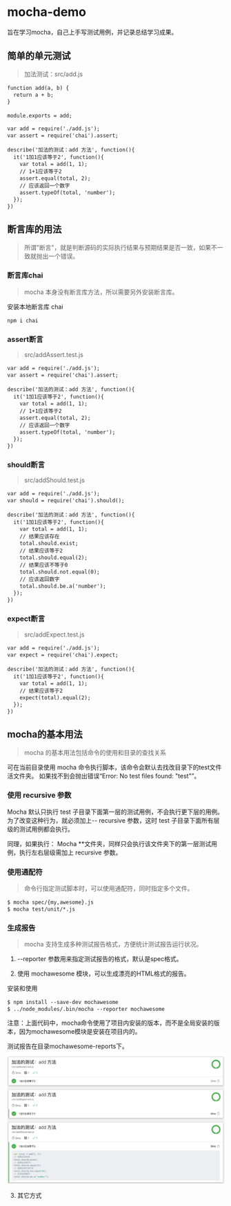 # mocha-demo
旨在学习mocha，自己上手写测试用例，并记录总结学习成果。


## 简单的单元测试
>加法测试：src/add.js
```
function add(a, b) {
  return a + b;
}

module.exports = add;
```
```
var add = require('./add.js');
var assert = require('chai').assert;

describe('加法的测试：add 方法', function(){
  it('1加1应该等于2', function(){
    var total = add(1, 1);
    // 1+1应该等于2
    assert.equal(total, 2);
    // 应该返回一个数字
    assert.typeOf(total, 'number');
  });
})
```

## 断言库的用法
>所谓"断言"，就是判断源码的实际执行结果与预期结果是否一致，如果不一致就抛出一个错误。


### 断言库chai
>mocha 本身没有断言库方法，所以需要另外安装断言库。

安装本地断言库 chai

```
npm i chai
```

### assert断言
>src/addAssert.test.js

```
var add = require('./add.js');
var assert = require('chai').assert;

describe('加法的测试：add 方法', function(){
  it('1加1应该等于2', function(){
    var total = add(1, 1);
    // 1+1应该等于2
    assert.equal(total, 2);
    // 应该返回一个数字
    assert.typeOf(total, 'number');
  });
})
```


### should断言
>src/addShould.test.js

```
var add = require('./add.js');
var should = require('chai').should();

describe('加法的测试：add 方法', function(){
  it('1加1应该等于2', function(){
    var total = add(1, 1);
    // 结果应该存在
    total.should.exist;
    // 结果应该等于2
    total.should.equal(2);
    // 结果应该不等于0
    total.should.not.equal(0);
    // 应该返回数字
    total.should.be.a('number');
  });
})
```



### expect断言
>src/addExpect.test.js

```
var add = require('./add.js');
var expect = require('chai').expect;

describe('加法的测试：add 方法', function(){
  it('1加1应该等于2', function(){
    var total = add(1, 1);
    // 结果应该等于2
    expect(total).equal(2);
  });
})
```


## mocha的基本用法
>mocha 的基本用法包括命令的使用和目录的查找关系

可在当前目录使用 mocha 命令执行脚本，该命令会默认去找改目录下的test文件活文件夹。
如果找不到会抛出错误“Error: No test files found: "test"”。

### 使用 recursive 参数
Mocha 默认只执行 test 子目录下面第一层的测试用例，不会执行更下层的用例。
为了改变这种行为，就必须加上-- recursive 参数，这时 test 子目录下面所有层级的测试用例都会执行。

同理，如果执行： Mocha **文件夹，同样只会执行该文件夹下的第一层测试用例，执行左右层级需加上 recursive 参数。

### 使用通配符
>命令行指定测试脚本时，可以使用通配符，同时指定多个文件。

```
$ mocha spec/{my,awesome}.js
$ mocha test/unit/*.js
```

###  生成报告 
>mocha 支持生成多种测试报告格式，方便统计测试报告运行状况。

1. --reporter 参数用来指定测试报告的格式，默认是spec格式。

2. 使用 mochawesome 模块，可以生成漂亮的HTML格式的报告。

安装和使用

```
$ npm install --save-dev mochawesome
$ ../node_modules/.bin/mocha --reporter mochawesome
```

注意：上面代码中，mocha命令使用了项目内安装的版本，而不是全局安装的版本，因为mochawesome模块是安装在项目内的。

测试报告在目录mochawesome-reports下。

![Alt text](/image/mochawesome测试报告.png)

3. 其它方式










